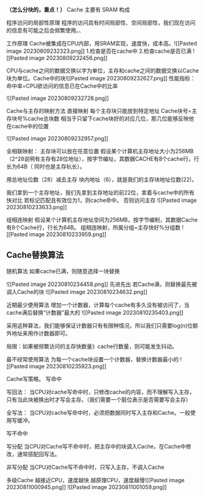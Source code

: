 **（怎么分块的，重点！）**
Cache 主要有 SRAM 构成

程序访问的局部性原理
程序的访问具有时间局部性、空间局部性，我们现在访问的信息有可能之后会频繁使用。、

工作原理
Cache被集成在CPU内部，用SRAM实现，速度快，成本高。![[Pasted image 20230809232323.png]]
1.检查是否在cache中
2.检查cache是否已满
![[Pasted image 20230809232456.png]]

CPU与cache之间的数据交换以字为单位，主存和cache之间的数据交换以Cache块为单位。Cache中的块![[Pasted image 20230809232627.png]]
性能指标：
命中率=CPU欲访问的信息已在Cache中的比率

![[Pasted image 20230809232728.png]]


Cache与主存的映射方法
直接映射
每个主存块只能放到特定地址
Cache块号=主存块号%cache总块数
相当于只留下cache块好的对应几位，那几位能够反映他在cache中的位置


![[Pasted image 20230809232957.png]]

全相联映射：
主存块可以放在任意位置
假设某个计算机主存地址大小为256MB（2^28说明有主存有28位地址），按字节编址，其数据CACHE有8个cache行，行长为64B（ 同时也是主存杭长）。

用总地址位数（28）减去主存 块内地址（6），就是我们的主存块地址位数(22)，

我们拿到一个主存地址，我们先拿到主存地址的前22位，拿着与cache中的所有快对比
若标记匹配且有效位为1，则cache命中。
否则访问主存
![[Pasted image 20230810233633.png]]

组相连映射
假设某个计算机主存地址空间为256MB，按字节编制，其数据Cache有8个Cache行，行长为64B。
组相连映射，所属分组=主存快好%分组数
![[Pasted image 20230810233959.png]]


## Cache替换算法
随机算法
如果cache已满，则随意选择一块替换

![[Pasted image 20230810234458.png]]
先进先出
若Cache满，则替换最先被调入Cache的块
![[Pasted image 20230810234632.png]]

近期最少使用算法
增加一个计数器，计算每个cache有多久没有被访问了，当cache满后替换“计数器”最大的
![[Pasted image 20230810235403.png]]

采用这种算法，我们能够保证计数器只有有限种情况，所以我们只需要log(n)位额外地址来用作计数器即可。

局限：如果被频繁访问的主存快数量》cache行数量，则可能发生抖动。

最不经常使用算法
为每一个cache块设置一个计数器，替换计数器最小的
![[Pasted image 20230810235923.png]]



Cache写策略。
写命中

写回法：
当CPU对cache写命中时，只修改cache的内容，而不理解写入主存，只有当此块被换出时才写会主存。（我们需要一个脏位表示是否需要写会主存）

全写法：
当CPU对cache写命中时，必须把数据同时写入主存和Cache。一般使用写缓冲。

写不命中



写分配
当CPU对Cache写不命中时，把主存中的块调入Cache，在Cache中修改，通常搭配回写法。


非写分配
当CPU对Cache写不命中时，只写入主存，不调入Cache


多级Cache
越接近CPU，速度越快
越原理CPU，速度越慢![[Pasted image 20230811000945.png]]
![[Pasted image 20230811001059.png]]